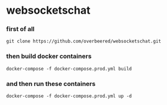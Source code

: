 # websocketschat

### first of all
```
git clone https://github.com/overbeered/websocketschat.git
```
### then build docker containers
```
docker-compose -f docker-compose.prod.yml build
```
### and then run these containers
```
docker-compose -f docker-compose.prod.yml up -d
```
